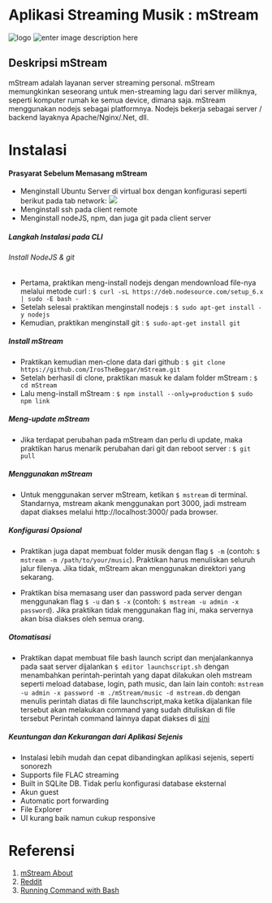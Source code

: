 
# Aplikasi Streaming Musik : mStream
![logo](http://www.mstream.io/img/logos/mstream-logo.png)
![enter image description here](https://github.com/IrosTheBeggar/mStream/raw/master/public/img/devices2.png?raw=true)
## Deskripsi mStream
mStream adalah layanan server streaming personal. mStream memungkinkan seseorang untuk men-streaming lagu dari server miliknya, seperti komputer rumah ke semua device, dimana saja.
mStream menggunakan nodejs sebagai platformnya. Nodejs bekerja sebagai server / backend layaknya Apache/Nginx/.Net, dll.

# Instalasi

#### Prasyarat Sebelum Memasang mStream

- Menginstall Ubuntu Server di virtual box dengan konfigurasi seperti berikut pada tab network:
![](https://i.imgur.com/RJHf9Vg.png)
- Menginstall ssh pada client remote
- Menginstall nodeJS, npm, dan juga git pada client server

##### Langkah Instalasi pada CLI

######  Install NodeJS & git
- Pertama, praktikan meng-install nodejs dengan mendownload file-nya melalui metode curl :
`$ curl -sL https://deb.nodesource.com/setup_6.x | sudo -E bash -`
- Setelah selesai praktikan menginstall nodejs :
`$ sudo apt-get install -y nodejs`
- Kemudian, praktikan menginstall git :
`$ sudo-apt-get install git`

##### Install mStream
- Praktikan kemudian men-clone data dari github :
`$ git clone https://github.com/IrosTheBeggar/mStream.git`
- Setelah berhasil di clone, praktikan masuk ke dalam folder mStream :
`$ cd mStream`
- Lalu meng-install mStream :
`$ npm install --only=production`
`$ sudo npm link`

##### Meng-update mStream
- Jika terdapat perubahan pada mStream dan perlu di update, maka praktikan harus menarik perubahan dari git dan reboot server :
`$ git pull`

##### Menggunakan mStream
- Untuk menggunakan server mStream, ketikan `$ mstream` di terminal. Standarnya, mstream akank menggunakan port 3000, jadi mstream dapat diakses melalui http://localhost:3000/ pada browser.


##### Konfigurasi Opsional
- Praktikan juga dapat membuat folder musik dengan flag `$ -m` (contoh: `$ mstream -m /path/to/your/music`). Praktikan harus menuliskan seluruh jalur filenya. Jika tidak, mStream akan menggunakan direktori yang sekarang.

- Praktikan bisa memasang user dan password pada server dengan menggunakan flag `$ -u` dan `$ -x` (contoh: `$ mstream -u admin -x password`). Jika praktikan tidak menggunakan flag ini, maka servernya akan bisa diakses oleh semua orang.
##### Otomatisasi
- Praktikan dapat membuat file bash launch script dan menjalankannya pada saat server dijalankan
`$ editor launchscript.sh`
dengan menambahkan perintah-perintah yang dapat dilakukan oleh mstream seperti meload database, login, path music, dan lain lain
contoh:
`mstream -u admin -x password -m ./mStream/music -d mstream.db`
dengan menulis perintah diatas di file launchscript,maka ketika dijalankan file tersebut akan melakukan command yang sudah dituliskan di file tersebut
Perintah command lainnya dapat diakses di [sini](https://github.com/IrosTheBeggar/mStream/blob/master/docs/cli_arguments.md)
##### Keuntungan dan Kekurangan dari Aplikasi Sejenis
- Instalasi lebih mudah dan cepat dibandingkan aplikasi sejenis, seperti sonorezh
-  Supports file FLAC streaming
-   Built in SQLite DB. Tidak perlu konfigurasi database eksternal
-   Akun guest
-   Automatic port forwarding
- File Explorer
- UI kurang baik namun cukup responsive
# Referensi
1. [mStream About](http://www.mstream.io/about)
2.	[Reddit](https://www.reddit.com/r/selfhosted/comments/4zj5ad/mstream_a_selfhosted_music_streaming_server/)
3.	[Running Command with Bash](http://matt.might.net/articles/bash-by-example/)


